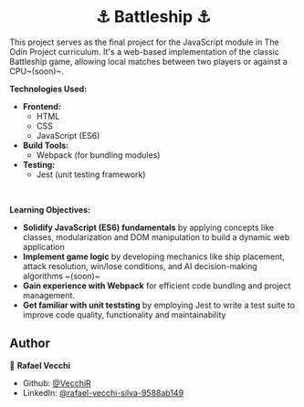 <h1 align="center">⚓ Battleship ⚓</h1>

This project serves as the final project for the JavaScript module in The Odin Project curriculum. It's a web-based implementation of the classic Battleship game, allowing local matches between two players or against a CPU~(soon)~.


**Technologies Used:**

-   **Frontend:**
    -   HTML
    -   CSS
    -   JavaScript (ES6)
-   **Build Tools:**
    -   Webpack (for bundling modules)
-   **Testing:**
    -   Jest (unit testing framework)
<br>

**Learning Objectives:**

-   **Solidify JavaScript (ES6) fundamentals** by applying concepts like classes, modularization and DOM manipulation to build a dynamic web application
-   **Implement game logic** by developing mechanics like ship placement, attack resolution, win/lose conditions, and AI decision-making algorithms ~(soon)~
-   **Gain experience with Webpack**  for efficient code bundling and project management.
-   **Get familiar with unit teststing** by employing Jest to write a test suite to improve code quality, functionality and maintainability

## Author

👤 **Rafael Vecchi**

* Github: [@VecchiR](https://github.com/VecchiR)
* LinkedIn: [@rafael-vecchi-silva-9588ab149](https://linkedin.com/in/rafael-vecchi-silva-9588ab149)
